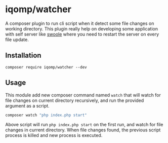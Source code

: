 # iqomp/watcher

A composer plugin to run cli script when it detect some file changes on working
directory. This plugin really help on developing some application with self
server like [swoole](https://www.swoole.co.uk/) where you need to restart the
server on every file update.

## Installation

```
composer require iqomp/watcher --dev
```

## Usage

This module add new composer command named `watch` that will watch for file changes
on current directory recursively, and run the provided argument as a script.

```bash
composer watch "php index.php start"
```

Above script will run `php index.php start` on the first run, and watch for file
changes in current directory. When file changes found, the previous script process
is killed and new process is executed.
